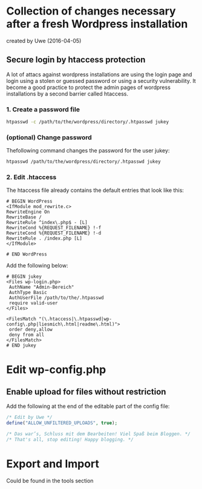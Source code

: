 # Collection of changes necessary after a fresh Wordpress installation

created by Uwe (2016-04-05)

## Secure login by htaccess protection

A lot of attacs against wordpress installations are using the login
page and login using a stolen or guessed password or using a security
vulnerability. It become a good practice to protect the admin pages
of wordpress installations by a second barrier called htaccess.

### 1. Create a password file

```bash
htpasswd -c /path/to/the/wordpress/directory/.htpasswd jukey
```

### (optional) Change password

Thefollowing command changes the password for the user jukey:

```bash
htpasswd /path/to/the/wordpress/directory/.htpasswd jukey
```

### 2. Edit .htaccess

The htaccess file already contains the default entries that look like
this:

```
# BEGIN WordPress
<IfModule mod_rewrite.c>
RewriteEngine On
RewriteBase /
RewriteRule ^index\.php$ - [L]
RewriteCond %{REQUEST_FILENAME} !-f
RewriteCond %{REQUEST_FILENAME} !-d
RewriteRule . /index.php [L]
</IfModule>

# END WordPress
```

Add the following below:

```
# BEGIN jukey
<Files wp-login.php>
 AuthName "Admin-Bereich"
 AuthType Basic
 AuthUserFile /path/to/the/.htpasswd
 require valid-user
</Files>

<FilesMatch "(\.htaccess|\.htpasswd|wp-config\.php|liesmich\.html|readme\.html)">
 order deny,allow
 deny from all
</FilesMatch>
# END jukey
```

# Edit wp-config.php


## Enable upload for files without restriction

Add the following at the end of the editable part of the config file:

```php
/* Edit by Uwe */
define("ALLOW_UNFILTERED_UPLOADS", true);

/* Das war’s, Schluss mit dem Bearbeiten! Viel Spaß beim Bloggen. */
/* That's all, stop editing! Happy blogging. */
```

# Export and Import

Could be found in the tools section
